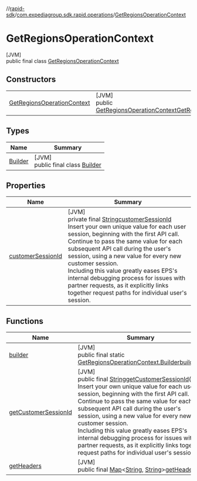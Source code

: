 //[rapid-sdk](../../../index.md)/[com.expediagroup.sdk.rapid.operations](../index.md)/[GetRegionsOperationContext](index.md)

# GetRegionsOperationContext

[JVM]\
public final class [GetRegionsOperationContext](index.md)

## Constructors

| | |
|---|---|
| [GetRegionsOperationContext](-get-regions-operation-context.md) | [JVM]<br>public [GetRegionsOperationContext](index.md)[GetRegionsOperationContext](-get-regions-operation-context.md)([String](https://docs.oracle.com/javase/8/docs/api/java/lang/String.html)customerSessionId) |

## Types

| Name | Summary |
|---|---|
| [Builder](-builder/index.md) | [JVM]<br>public final class [Builder](-builder/index.md) |

## Properties

| Name | Summary |
|---|---|
| [customerSessionId](index.md#1008562561%2FProperties%2F700308213) | [JVM]<br>private final [String](https://docs.oracle.com/javase/8/docs/api/java/lang/String.html)[customerSessionId](index.md#1008562561%2FProperties%2F700308213)<br>Insert your own unique value for each user session, beginning with the first API call. Continue to pass the same value for each subsequent API call during the user's session, using a new value for every new customer session.<br> Including this value greatly eases EPS's internal debugging process for issues with partner requests, as it explicitly links together request paths for individual user's session. |

## Functions

| Name | Summary |
|---|---|
| [builder](builder.md) | [JVM]<br>public final static [GetRegionsOperationContext.Builder](-builder/index.md)[builder](builder.md)() |
| [getCustomerSessionId](get-customer-session-id.md) | [JVM]<br>public final [String](https://docs.oracle.com/javase/8/docs/api/java/lang/String.html)[getCustomerSessionId](get-customer-session-id.md)()<br>Insert your own unique value for each user session, beginning with the first API call. Continue to pass the same value for each subsequent API call during the user's session, using a new value for every new customer session.<br> Including this value greatly eases EPS's internal debugging process for issues with partner requests, as it explicitly links together request paths for individual user's session. |
| [getHeaders](get-headers.md) | [JVM]<br>public final [Map](https://docs.oracle.com/javase/8/docs/api/java/util/Map.html)&lt;[String](https://docs.oracle.com/javase/8/docs/api/java/lang/String.html), [String](https://docs.oracle.com/javase/8/docs/api/java/lang/String.html)&gt;[getHeaders](get-headers.md)() |
